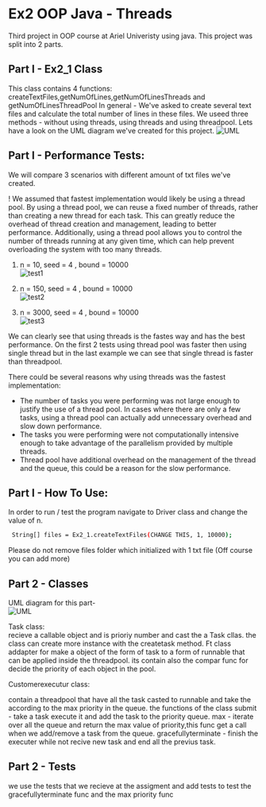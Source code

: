 
# Ex2  OOP Java - Threads

Third project in OOP course at Ariel Univeristy using java. This project was split into 2 parts.



## Part I - Ex2_1 Class
This class contains 4 functions: createTextFiles,getNumOfLines,getNumOfLinesThreads and getNumOfLinesThreadPool
In general - We've asked to create several text files and calculate the total
number of lines in these files. We  useed three methods - without using threads, using threads and using threadpool.
Lets have a look on the UML diagram we've created for this project.
![UML](https://user-images.githubusercontent.com/84707578/212106322-7317748b-01c3-45cc-bc03-3485956bcb75.png)

 ## Part I - Performance Tests:
 
 We will compare 3 scenarios with different amount of txt files we've created.


!
We assumed that fastest implementation would likely be using a thread pool. By using a thread pool, we can reuse a fixed number of threads, rather than creating a new thread for each task. This can greatly reduce the overhead of thread creation and management, leading to better performance. Additionally, using a thread pool allows you to control the number of threads running at any given time, which can help prevent overloading the system with too many threads.
</br>
1) n = 10, seed = 4 , bound = 10000 </br>
![test1](https://user-images.githubusercontent.com/84707578/212296677-7e5b6a51-97f7-47e9-84dc-cbc42477aab5.png)

2) n = 150, seed = 4 , bound = 10000 </br>
![test2](https://user-images.githubusercontent.com/84707578/212297408-5cc7dd8a-c509-4205-9008-c2996b0fd86a.png)


3) n = 3000, seed = 4 , bound = 10000 </br>
![test3](https://user-images.githubusercontent.com/84707578/212276693-eff00907-a83c-4dcd-a861-8e0ca038459b.png)

We can clearly see that using threads is the fastes way and has the best performance. On the first 2 tests using thread pool was faster then using single thread but in the last example we can see that single thread is faster than threadpool.

There could be several reasons why using threads was the fastest implementation:</br>

* The number of tasks you were performing was not large enough to justify the use of a thread pool. In cases where there are only a few tasks, using a    thread pool can actually add unnecessary overhead and slow down performance. 
* The tasks you were performing were not computationally intensive enough to take advantage of the parallelism provided by multiple threads.
* Thread pool have additional overhead on the management of the thread and the queue, this could be a reason for the slow performance.


 ## Part I - How To Use:
In order to run / test the program navigate to Driver class and change the value of n.

```bash
 String[] files = Ex2_1.createTextFiles(CHANGE THIS, 1, 10000);
```

Please do not remove files folder which initialized with 1 txt file (Off course you can add more)

## Part 2 - Classes
UML diagram for this part-</br>
![UML](https://user-images.githubusercontent.com/84707578/212321939-82f13bee-7c5e-441a-ba28-9e23db0ae26c.jpeg)


Task class:</br>
recieve a callable object and is prioriy number and cast the a Task cllas.
the class can create more instance with the createtask method.
Ft class
addapter for make a object of the form of task to a form of runnable that can be applied inside the threadpool.
its contain also the compar func for decide the priority of each object in the pool.

Customerexecutur class:</br>

contain a threadpool that have all the task casted to runnable and take the according to the max priority in the queue.
the functions of the class
submit - take a task execute it and add the task to the priority queue.
max - iterate over all the queue and return the max value of priority,this func get a call when we add/remove a task from the queue.
gracefullyterminate - finish the executer while not recive new task and end all the previus task.

## Part 2 - Tests 
we use the tests that we recieve at the assigment and add tests to test the gracefullyterminate func and the max priority func
